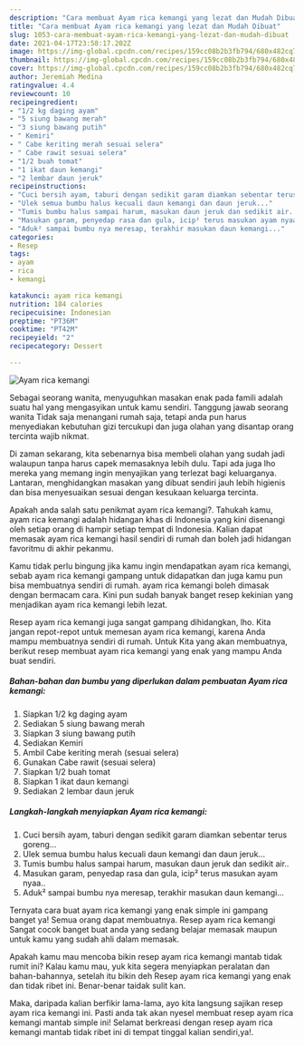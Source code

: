 ```yaml
---
description: "Cara membuat Ayam rica kemangi yang lezat dan Mudah Dibuat"
title: "Cara membuat Ayam rica kemangi yang lezat dan Mudah Dibuat"
slug: 1053-cara-membuat-ayam-rica-kemangi-yang-lezat-dan-mudah-dibuat
date: 2021-04-17T23:58:17.202Z
image: https://img-global.cpcdn.com/recipes/159cc08b2b3fb794/680x482cq70/ayam-rica-kemangi-foto-resep-utama.jpg
thumbnail: https://img-global.cpcdn.com/recipes/159cc08b2b3fb794/680x482cq70/ayam-rica-kemangi-foto-resep-utama.jpg
cover: https://img-global.cpcdn.com/recipes/159cc08b2b3fb794/680x482cq70/ayam-rica-kemangi-foto-resep-utama.jpg
author: Jeremiah Medina
ratingvalue: 4.4
reviewcount: 10
recipeingredient:
- "1/2 kg daging ayam"
- "5 siung bawang merah"
- "3 siung bawang putih"
- " Kemiri"
- " Cabe keriting merah sesuai selera"
- " Cabe rawit sesuai selera"
- "1/2 buah tomat"
- "1 ikat daun kemangi"
- "2 lembar daun jeruk"
recipeinstructions:
- "Cuci bersih ayam, taburi dengan sedikit garam diamkan sebentar terus goreng..."
- "Ulek semua bumbu halus kecuali daun kemangi dan daun jeruk..."
- "Tumis bumbu halus sampai harum, masukan daun jeruk dan sedikit air.."
- "Masukan garam, penyedap rasa dan gula, icip² terus masukan ayam nyaa.."
- "Aduk² sampai bumbu nya meresap, terakhir masukan daun kemangi..."
categories:
- Resep
tags:
- ayam
- rica
- kemangi

katakunci: ayam rica kemangi 
nutrition: 184 calories
recipecuisine: Indonesian
preptime: "PT36M"
cooktime: "PT42M"
recipeyield: "2"
recipecategory: Dessert

---
```



![Ayam rica kemangi](https://img-global.cpcdn.com/recipes/159cc08b2b3fb794/680x482cq70/ayam-rica-kemangi-foto-resep-utama.jpg)

Sebagai seorang wanita, menyuguhkan masakan enak pada famili adalah suatu hal yang mengasyikan untuk kamu sendiri. Tanggung jawab seorang  wanita Tidak saja menangani rumah saja, tetapi anda pun harus menyediakan kebutuhan gizi tercukupi dan juga olahan yang disantap orang tercinta wajib nikmat.

Di zaman  sekarang, kita sebenarnya bisa membeli olahan yang sudah jadi walaupun tanpa harus capek memasaknya lebih dulu. Tapi ada juga lho mereka yang memang ingin menyajikan yang terlezat bagi keluarganya. Lantaran, menghidangkan masakan yang dibuat sendiri jauh lebih higienis dan bisa menyesuaikan sesuai dengan kesukaan keluarga tercinta. 



Apakah anda salah satu penikmat ayam rica kemangi?. Tahukah kamu, ayam rica kemangi adalah hidangan khas di Indonesia yang kini disenangi oleh setiap orang di hampir setiap tempat di Indonesia. Kalian dapat memasak ayam rica kemangi hasil sendiri di rumah dan boleh jadi hidangan favoritmu di akhir pekanmu.

Kamu tidak perlu bingung jika kamu ingin mendapatkan ayam rica kemangi, sebab ayam rica kemangi gampang untuk didapatkan dan juga kamu pun bisa membuatnya sendiri di rumah. ayam rica kemangi boleh dimasak dengan bermacam cara. Kini pun sudah banyak banget resep kekinian yang menjadikan ayam rica kemangi lebih lezat.

Resep ayam rica kemangi juga sangat gampang dihidangkan, lho. Kita jangan repot-repot untuk memesan ayam rica kemangi, karena Anda mampu membuatnya sendiri di rumah. Untuk Kita yang akan membuatnya, berikut resep membuat ayam rica kemangi yang enak yang mampu Anda buat sendiri.

<!--inarticleads1-->

##### Bahan-bahan dan bumbu yang diperlukan dalam pembuatan Ayam rica kemangi:

1. Siapkan 1/2 kg daging ayam
1. Sediakan 5 siung bawang merah
1. Siapkan 3 siung bawang putih
1. Sediakan  Kemiri
1. Ambil  Cabe keriting merah (sesuai selera)
1. Gunakan  Cabe rawit (sesuai selera)
1. Siapkan 1/2 buah tomat
1. Siapkan 1 ikat daun kemangi
1. Sediakan 2 lembar daun jeruk




<!--inarticleads2-->

##### Langkah-langkah menyiapkan Ayam rica kemangi:

1. Cuci bersih ayam, taburi dengan sedikit garam diamkan sebentar terus goreng...
1. Ulek semua bumbu halus kecuali daun kemangi dan daun jeruk...
1. Tumis bumbu halus sampai harum, masukan daun jeruk dan sedikit air..
1. Masukan garam, penyedap rasa dan gula, icip² terus masukan ayam nyaa..
1. Aduk² sampai bumbu nya meresap, terakhir masukan daun kemangi...




Ternyata cara buat ayam rica kemangi yang enak simple ini gampang banget ya! Semua orang dapat membuatnya. Resep ayam rica kemangi Sangat cocok banget buat anda yang sedang belajar memasak maupun untuk kamu yang sudah ahli dalam memasak.

Apakah kamu mau mencoba bikin resep ayam rica kemangi mantab tidak rumit ini? Kalau kamu mau, yuk kita segera menyiapkan peralatan dan bahan-bahannya, setelah itu bikin deh Resep ayam rica kemangi yang enak dan tidak ribet ini. Benar-benar taidak sulit kan. 

Maka, daripada kalian berfikir lama-lama, ayo kita langsung sajikan resep ayam rica kemangi ini. Pasti anda tak akan nyesel membuat resep ayam rica kemangi mantab simple ini! Selamat berkreasi dengan resep ayam rica kemangi mantab tidak ribet ini di tempat tinggal kalian sendiri,ya!.

